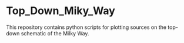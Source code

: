 # Top_Down_Miky_Way

This repository contains python scripts for plotting sources on the top-down schematic of the Milky Way.

